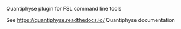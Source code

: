 Quantiphyse plugin for FSL command line tools

See https://quantiphyse.readthedocs.io/ Quantiphyse documentation
